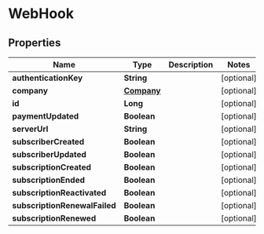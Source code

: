 
# WebHook

## Properties
Name | Type | Description | Notes
------------ | ------------- | ------------- | -------------
**authenticationKey** | **String** |  |  [optional]
**company** | [**Company**](Company.md) |  |  [optional]
**id** | **Long** |  |  [optional]
**paymentUpdated** | **Boolean** |  |  [optional]
**serverUrl** | **String** |  |  [optional]
**subscriberCreated** | **Boolean** |  |  [optional]
**subscriberUpdated** | **Boolean** |  |  [optional]
**subscriptionCreated** | **Boolean** |  |  [optional]
**subscriptionEnded** | **Boolean** |  |  [optional]
**subscriptionReactivated** | **Boolean** |  |  [optional]
**subscriptionRenewalFailed** | **Boolean** |  |  [optional]
**subscriptionRenewed** | **Boolean** |  |  [optional]



